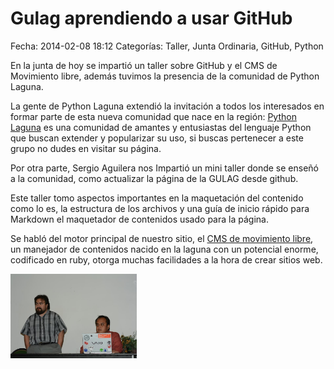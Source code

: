 Gulag aprendiendo a usar GitHub
===============================

Fecha: 2014-02-08 18:12
Categorías: Taller, Junta Ordinaria, GitHub, Python

En la junta de hoy se impartió un taller sobre GitHub y el CMS de Movimiento libre, además tuvimos la presencia de la comunidad de Python Laguna.

La gente de Python Laguna extendió la invitación a todos los interesados en formar parte de esta nueva comunidad que nace en la región: [Python Laguna](http://www.pythonlaguna.com/) es una comunidad de amantes y entusiastas del lenguaje Python que buscan extender y popularizar su uso, si buscas pertenecer a este grupo no dudes en visitar su página.

Por otra parte, Sergio Aguilera nos Impartió un mini taller donde se enseñó a la comunidad, como actualizar la página de la GULAG desde github.

Este taller tomo aspectos importantes en la maquetación del contenido como lo es, la estructura de los archivos y una guía de inicio rápido para Markdown el maquetador de contenidos usado para la página.

Se habló del motor principal de nuestro sitio, el [CMS de movimiento libre](http://cms.movimientolibre.com), un manejador de contenidos nacido en la laguna con un potencial enorme, codificado en ruby, otorga muchas facilidades a la hora de crear sitios web.

<img class="img-responsive" style="width:40%;height:auto;margin-right:12px;" src="github/comunidadpython.jpg" alt="Python Laguna">
